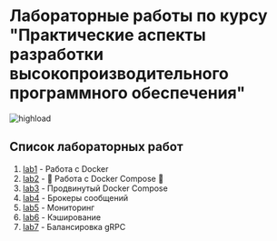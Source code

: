 # Лабораторные работы по курсу "Практические аспекты разработки высокопроизводительного программного обеспечения"

![highload](assets/highload.gif)

## Список лабораторных работ

1. [lab1](lab1) - Работа с Docker
2. [lab2](lab2) - 🚧 Работа с Docker Compose 🚧
3. [lab3](lab3) - Продвинутый Docker Compose
4. [lab4](lab4) - Брокеры сообщений
5. [lab5](lab5) - Мониторинг
6. [lab6](lab6) - Кэширование
7. [lab7](lab7) - Балансировка gRPC
